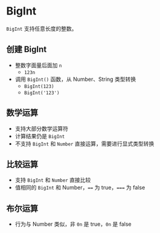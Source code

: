# BigInt

`BigInt` 支持任意长度的整数。

## 创建 BigInt

- 整数字面量后面加 `n`
  - `123n`
- 调用 `BigInt()` 函数，从 Number、String 类型转换
  - `BigInt(123)`
  - `BigInt('123')`

## 数学运算

- 支持大部分数学运算符
- 计算结果仍是 `BigInt`
- 不支持 `BigInt` 和 `Number` 直接运算，需要进行显式类型转换

## 比较运算

- 支持 `BigInt` 和 `Number` 直接比较
- 值相同的 `BigInt` 和 Number，`==` 为 true，`===` 为 false

## 布尔运算

- 行为与 Number 类似，非 `0n` 是 true，`0n` 是 false
